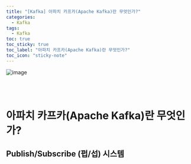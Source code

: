 ```yaml
---
title: "[Kafka] 아파치 카프카(Apache Kafka)란 무엇인가?"
categories:
  - Kafka
tags:
  - Kafka
toc: true
toc_sticky: true
toc_label: "아파치 카프카(Apache Kafka)란 무엇인가?"
toc_icon: "sticky-note"
---
```


![image](https://user-images.githubusercontent.com/55765292/147999953-c14f55bf-d198-4437-bfe3-50f7e81e64a1.png)

<br><br>

# 아파치 카프카(Apache Kafka)란 무엇인가?

## Publish/Subscribe (펍/섭) 시스템
